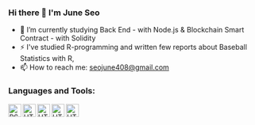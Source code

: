 ### Hi there 👋 I'm June Seo

<!--
**giirafe/giirafe** is a ✨ _special_ ✨ repository because its `README.md` (this file) appears on your GitHub profile.

Here are some ideas to get you started:

- 🔭 I’m currently working on ...
- 🌱 I’m currently learning ...
- 👯 I’m looking to collaborate on ...
- 🤔 I’m looking for help with ...
- 💬 Ask me about ...
- 📫 How to reach me: ...
- 😄 Pronouns: ...
- ⚡ Fun fact: ...
-->

- 🔭 I’m currently studying Back End - with Node.js & Blockchain Smart Contract - with Solidity
- ⚡ I've studied R-programming and written few reports about Baseball Statistics with R, 
- 📫 How to reach me: seojune408@gmail.com

### Languages and Tools:

<img align="left" alt="RStudio" width="26px" src="https://cdn.jsdelivr.net/npm/simple-icons@3.4.0/icons/rstudio.svg" />

<img align="left" alt="HTML5" width="26px" src="https://cdn.jsdelivr.net/npm/simple-icons@3.4.0/icons/r.svg" />

<img align="left" alt="HTML5" width="26px" src="https://img1.daumcdn.net/thumb/R800x0/?scode=mtistory2&fname=https%3A%2F%2Fblog.kakaocdn.net%2Fdn%2FDGM2Y%2FbtqwIi3c40a%2FtbVlnqOBH5ovawaVBCmEF0%2Fimg.png" />

<img align="left" alt="HTML5" width="26px" src="https://ww.namu.la/s/d59b18ca16c075c57c5ebe902e14d46c58e2df1d638605017382993a696c0c8c2313077356a2bd90892fa9e00c704b6832c07c8981482d4d3b88ccb2848da73142a440a665710e13ce579236ead5ce33" />

<img align="left" alt="HTML5" width="26px" src="https://solidity-kr.readthedocs.io/ko/latest/_images/logo.svg" />


